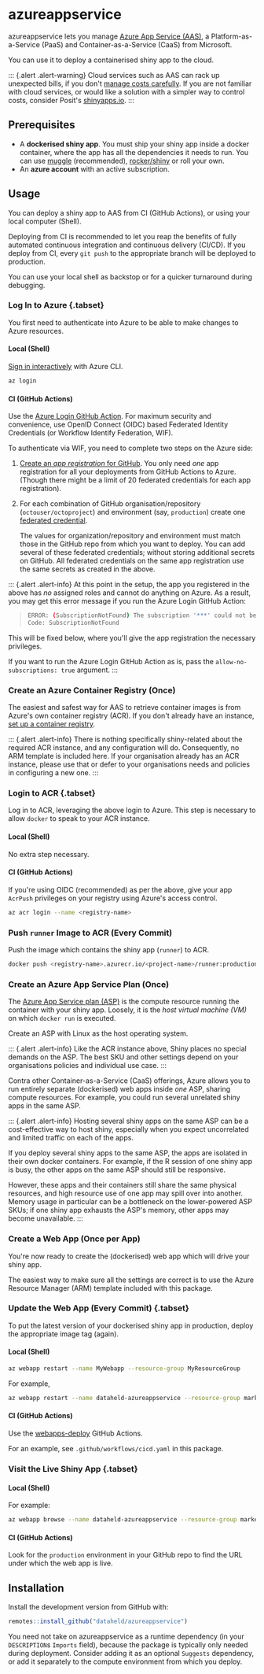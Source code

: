 # azureappservice

azureappservice lets you manage [Azure App Service (AAS)](https://azure.microsoft.com/en-us/services/app-service/), a Platform-as-a-Service (PaaS) and Container-as-a-Service (CaaS) from Microsoft.

You can use it to deploy a containerised shiny app to the cloud.

::: {.alert .alert-warning}
Cloud services such as AAS can rack up unexpected bills,
if you don't
[manage costs carefully](https://learn.microsoft.com/en-us/azure/cost-management-billing/).
If you are not familiar with cloud services,
or would like a solution with a simpler way to control costs,
consider Posit's [shinyapps.io](https://www.shinyapps.io).
:::

## Prerequisites

- A **dockerised shiny app**.
    You must ship your shiny app inside a docker container,
    where the app has all the dependencies it needs to run.
    You can use [muggle](https://maxheld.de/muggle/) (recommended),
    [rocker/shiny](https://hub.docker.com/r/rocker/shiny)
    or roll your own.
- An **azure account** with an active subscription.

## Usage

You can deploy a shiny app to AAS from CI (GitHub Actions),
or using your local computer (Shell).

Deploying from CI is recommended to let you reap the benefits of fully
automated continuous integration and continuous delivery (CI/CD).
If you deploy from CI, every `git push` to the appropriate branch
will be deployed to production.

You can use your local shell as backstop or
for a quicker turnaround during debugging.

### Log In to Azure {.tabset}

You first need to authenticate into Azure to be able to make changes to Azure resources.

#### Local (Shell)

[Sign in interactively](https://learn.microsoft.com/en-us/cli/azure/authenticate-azure-cli)
with Azure CLI.

```sh
az login
```

#### CI (GitHub Actions)

Use the [Azure Login GitHub Action](https://github.com/marketplace/actions/azure-login).
For maximum security and convenience,
use OpenID Connect (OIDC) based Federated Identity Credentials
(or Workflow Identify Federation, WIF).

To authenticate via WIF, you need to complete two steps on the Azure side:

1. [Create an *app registration* for GitHub](https://learn.microsoft.com/en-us/azure/active-directory/workload-identities/workload-identity-federation-create-trust-user-assigned-managed-identity?pivots=identity-wif-mi-methods-azp).
    You only need *one* app registration for all your deployments from GitHub Actions to Azure.
    (Though there might be a limit of 20 federated credentials for each app registration).
1. For each combination of GitHub organisation/repository (`octouser/octoproject`) and environment (say, `production`) create one [federated credential](https://learn.microsoft.com/en-us/azure/active-directory/workload-identities/workload-identity-federation-create-trust-user-assigned-managed-identity?pivots=identity-wif-mi-methods-azp).

    The values for organization/repository and environment
    must match those in the GitHub repo from which you want to deploy.
    You can add several of these federated credentials;
    without storing additional secrets on GitHub.
    All federated credentials on the same app registration
    use the same secrets as created in the above.

::: {.alert .alert-info}
At this point in the setup,
the app you registered in the above has *no* assigned roles
and cannot do anything on Azure.
As a result,
you may get this error message if you run the Azure Login GitHub Action:

> ```sh
> ERROR: (SubscriptionNotFound) The subscription '***' could not be found.`
> Code: SubscriptionNotFound
> ```

This will be fixed below,
where you'll give the app registration the necessary privileges.

If you want to run the Azure Login GitHub Action as is,
pass the `allow-no-subscriptions: true` argument.
:::

### Create an Azure Container Registry (Once)

The easiest and safest way for AAS to retrieve container images is from
Azure's own container registry (ACR).
If you don't already have an instance,
[set up a container registry](https://learn.microsoft.com/en-us/azure/container-registry/).

::: {.alert .alert-info}
There is nothing specifically shiny-related about the required ACR instance,
and any configuration will do.
Consequently, no ARM template is included here.
If your organisation already has an ACR instance,
please use that
or defer to your organisations needs and policies in configuring a new one.
:::

### Login to ACR {.tabset}

Log in to ACR, leveraging the above login to Azure.
This step is necessary to allow `docker` to speak to your ACR instance.

#### Local (Shell)

No extra step necessary.

#### CI (GitHub Actions)

If you're using OIDC (recommended) as per the above,
give your app `AcrPush` privileges on your registry using Azure's access control.

```sh
az acr login --name <registry-name>
```

### Push `runner` Image to ACR (Every Commit)

Push the image which contains the shiny app (`runner`) to ACR.

```sh
docker push <registry-name>.azurecr.io/<project-name>/runner:production
```

### Create an Azure App Service Plan (Once)

The [Azure App Service plan (ASP)](https://learn.microsoft.com/en-us/azure/app-service/)
is the compute resource running the container with your shiny app.
Loosely,
it is the *host virtual machine (VM)* on which `docker run` is executed.

Create an ASP with Linux as the host operating system.

::: {.alert .alert-info}
Like the ACR instance above,
Shiny places no special demands on the ASP.
The best SKU and other settings depend on your organisations policies
and individual use case.
:::

Contra other Container-as-a-Service (CaaS) offerings,
Azure allows you to run entirely separate (dockerised) web apps
inside *one* ASP, sharing compute resources.
For example, you could run several unrelated shiny apps in the same ASP.

::: {.alert .alert-info}
Hosting several shiny apps on the same ASP can be a cost-effective way
to host shiny,
especially when you expect uncorrelated and limited traffic on each of the apps.

If you deploy several shiny apps to the same ASP,
the apps are isolated in their own docker containers.
For example, if the R session of one shiny app is busy,
the other apps on the same ASP should still be responsive.

However,
these apps and their containers still share the same physical resources,
and high resource use of one app may spill over into another.
Memory usage in particular can be a bottleneck on the lower-powered ASP SKUs;
if one shiny app exhausts the ASP's memory,
other apps may become unavailable.
:::

### Create a Web App (Once per App)

You're now ready to create the (dockerised) web app
which will drive your shiny app.

The easiest way to make sure all the settings are correct is to use the
Azure Resource Manager (ARM) template included with this package.

### Update the Web App (Every Commit) {.tabset}

To put the latest version of your dockerised shiny app in production,
deploy the appropriate image tag (again).

#### Local (Shell)

```sh
az webapp restart --name MyWebapp --resource-group MyResourceGroup
```

For example,

```sh
az webapp restart --name dataheld-azureappservice --resource-group marketing
```

#### CI (GitHub Actions)

Use the [webapps-deploy](https://github.com/Azure/webapps-deploy) GitHub Actions.

For an example, see `.github/workflows/cicd.yaml` in this package.


### Visit the Live Shiny App {.tabset}

#### Local (Shell)

For example:

```sh
az webapp browse --name dataheld-azureappservice --resource-group marketing
```

#### CI (GitHub Actions)

Look for the `production` environment in your GitHub repo
to find the URL under which the web app is live.

## Installation

Install the development version from GitHub with:

```r
remotes::install_github("dataheld/azureappservice")
```

You need not take on azureappservice as a runtime dependency (in your `DESCRIPTION`s `Imports` field), because the package is typically only needed during deployment.
Consider adding it as an optional `Suggests` dependency, or add it separately to the compute environment from which you deploy.
